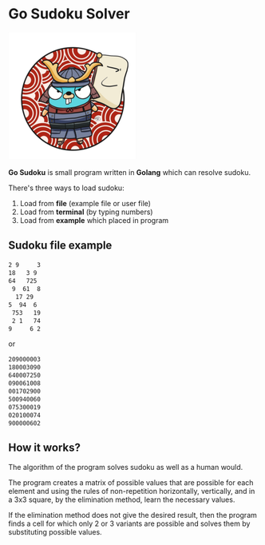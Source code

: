 # Go Sudoku Solver

![Image of gopher](https://raw.githubusercontent.com/GeorgeHub2018/Go-Sudoku/master/images/gopher.png)

**Go Sudoku** is small program written in **Golang** which can resolve sudoku.

There's three ways to load sudoku:
1. Load from **file** (example file or user file)
2. Load from **terminal** (by typing numbers)
3. Load from **example** which placed in program

## Sudoku file example

```
2 9     3
18   3 9 
64   725 
 9  61  8
  17 29  
5  94  6 
 753   19
 2 1   74
9     6 2
```

or

```
209000003
180003090
640007250
090061008
001702900
500940060
075300019
020100074
900000602
```

## How it works?

The algorithm of the program solves sudoku as well as a human would.

The program creates a matrix of possible values that are possible for each element and using the rules of non-repetition horizontally, vertically, and in a 3x3 square, by the elimination method, learn the necessary values. 

If the elimination method does not give the desired result, then the program finds a cell for which only 2 or 3 variants are possible and solves them by substituting possible values.
